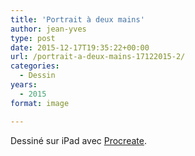 ```yaml
---
title: 'Portrait à deux mains'
author: jean-yves
type: post
date: 2015-12-17T19:35:22+00:00
url: /portrait-a-deux-mains-17122015-2/
categories:
  - Dessin
years:
  - 2015
format: image

---
```

Dessiné sur iPad avec [Procreate](https://procreate.com/).
